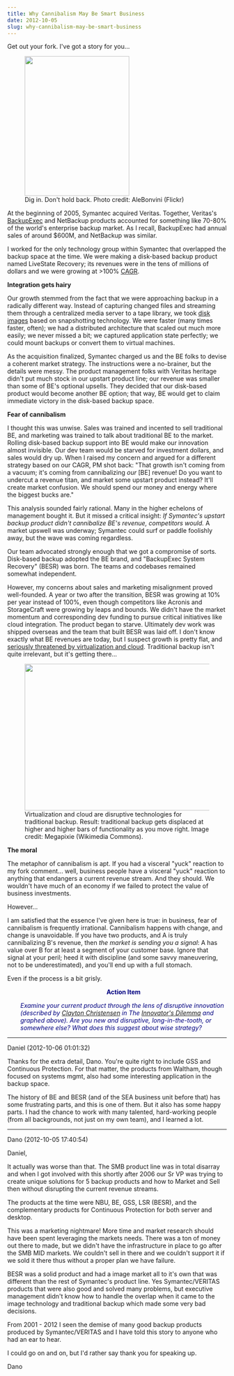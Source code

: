 ```yaml
---
title: Why Cannibalism May Be Smart Business
date: 2012-10-05
slug: why-cannibalism-may-be-smart-business
---
```


Get out your fork. I've got a story for you...

<figure><img title="fork, meat" src="http://farm3.staticflickr.com/2282/2362260782_c834e5bc13_n.jpg" alt="" width="240" height="320" /><figcaption>Dig in. Don't hold back. Photo credit: AleBonvini (Flickr)</figcaption></figure>

At the beginning of 2005, Symantec acquired Veritas. Together, Veritas's <a class="zem_slink" title="Backup Exec" href="http://www.symantec.com/backupexec/" rel="homepage" target="_blank">BackupExec</a> and NetBackup products accounted for something like 70-80% of the world's enterprise backup market. As I recall, BackupExec had annual sales of around $600M, and NetBackup was similar.

I worked for the only technology group within Symantec that overlapped the backup space at the time. We were making a disk-based backup product named LiveState Recovery; its revenues were in the tens of millions of dollars and we were growing at >100% <a class="zem_slink" title="Compound annual growth rate" href="http://en.wikipedia.org/wiki/Compound_annual_growth_rate" rel="wikipedia" target="_blank">CAGR</a>.

<strong>Integration gets hairy</strong>

Our growth stemmed from the fact that we were approaching backup in a radically different way. Instead of capturing changed files and streaming them through a centralized media server to a tape library, we took <a class="zem_slink" title="Disk image" href="http://en.wikipedia.org/wiki/Disk_image" rel="wikipedia" target="_blank">disk images</a> based on snapshotting technology. We were faster (many times faster, often); we had a distributed architecture that scaled out much more easily; we never missed a bit; we captured application state perfectly; we could mount backups or convert them to virtual machines.

As the acquisition finalized, Symantec charged us and the BE folks <!--more-->to devise a coherent market strategy. The instructions were a no-brainer, but the details were messy. The product management folks with Veritas heritage didn't put much stock in our upstart product line; our revenue was smaller than some of BE's optional upsells. They decided that our disk-based product would become another BE option; that way, BE would get to claim immediate victory in the disk-based backup space.

<strong>Fear of cannibalism</strong>

I thought this was unwise. Sales was trained and incented to sell traditional BE, and marketing was trained to talk about traditional BE to the market. Rolling disk-based backup support into BE would make our innovation almost invisible. Our dev team would be starved for investment dollars, and sales would dry up. When I raised my concern and argued for a different strategy based on our CAGR, PM shot back: "That growth isn't coming from a vacuum; it's coming from cannibalizing <em>our</em> [BE] revenue! Do you want to undercut a revenue titan, and market some upstart product instead? It'll create market confusion. We should spend our money and energy where the biggest bucks are."

This analysis sounded fairly rational. Many in the higher echelons of management bought it. But it missed a critical insight:<em> If Symantec's upstart backup product didn't cannibalize BE's revenue, competitors would.</em> A market upswell was underway; Symantec could surf or paddle foolishly away, but the wave was coming regardless.

Our team advocated strongly enough that we got a compromise of sorts. Disk-based backup adopted the BE brand, and "BackupExec System Recovery" (BESR) was born. The teams and codebases remained somewhat independent.

However, my concerns about sales and marketing misalignment proved well-founded. A year or two after the transition, BESR was growing at 10% per year instead of 100%, even though competitors like Acronis and StorageCraft were growing by leaps and bounds. We didn't have the market momentum and corresponding dev funding to pursue critical initiatives like cloud integration. The product began to starve. Ultimately dev work was shipped overseas and the team that built BESR was laid off. I don't know exactly what BE revenues are today, but I suspect growth is pretty flat, and <a href="http://www.wired.com/cloudline/2012/08/cloud-backup-vendors/" target="_blank">seriously threatened by virtualization and cloud</a>. Traditional backup isn't quite irrelevant, but it's getting there...

<figure><img class="  " title="traditional backup gets long in the tooth" src="http://upload.wikimedia.org/wikipedia/commons/thumb/8/8e/Disruptivetechnology.gif/634px-Disruptivetechnology.gif" alt="" width="444" height="336" /><figcaption>Virtualization and cloud are disruptive technologies for traditional backup. Result: traditional backup gets displaced at higher and higher bars of functionality as you move right. Image credit: Megapixie (Wikimedia Commons).</figcaption></figure>

<strong>The moral</strong>

The metaphor of cannibalism is apt. If you had a visceral "yuck" reaction to my fork comment... well, business people have a visceral "yuck" reaction to anything that endangers a current revenue stream. And they should. We wouldn't have much of an economy if we failed to protect the value of business investments.

However...

I am satisfied that the essence I've given here is true: in business, fear of cannibalism is frequently irrational. Cannibalism happens with change, and change is unavoidable. If you have two products, and A is truly cannibalizing B's revenue, then <em>the market is sending you a signal</em>: A has value over B for at least a segment of your customer base. Ignore that signal at your peril; heed it with discipline (and some savvy maneuvering, not to be underestimated), and you'll end up with a full stomach.

Even if the process is a bit grisly.
<p style="padding-left:30px;text-align:center;"><strong><span style="color:#000080;">Action Item</span></strong></p>
<p style="padding-left:30px;"><em><span style="color:#000080;">Examine your current product through the lens of disruptive innovation (described by <a class="zem_slink" title="Clayton M. Christensen" href="http://www.claytonchristensen.com" rel="homepage" target="_blank">Clayton Christensen</a> in The <a class="zem_slink" title="Disruptive technology" href="http://en.wikipedia.org/wiki/Disruptive_technology" rel="wikipedia" target="_blank">Innovator's Dilemma</a> and graphed above). Are you new and disruptive, long-in-the-tooth, or somewhere else? What does this suggest about wise strategy?</span></em></p>



---

Daniel (2012-10-06 01:01:32)

Thanks for the extra detail, Dano. You're quite right to include GSS and Continuous Protection. For that matter, the products from Waltham, though focused on systems mgmt, also had some interesting application in the backup space.

The history of BE and BESR (and of the SEA business unit before that) has some frustrating parts, and this is one of them. But it also has some happy parts. I had the chance to work with many talented, hard-working people (from all backgrounds, not just on my own team), and I learned a lot.

---

Dano (2012-10-05 17:40:54)

Daniel,

It actually was worse than that.  The SMB product line was in total disarray and when I got involved with this shortly after 2006 our Sr VP was trying to create unique solutions for 5 backup products and how to Market and Sell then without disrupting the current revenue streams.

The products at the time were NBU, BE, GSS, LSR (BESR), and the complementary products for Continuous Protection for both server and desktop.

This was a marketing nightmare! More time and market research should have been spent leveraging the markets needs.  There was a ton of money out there to made, but we didn't have the infrastructure in place to go after the SMB MID markets.  We couldn't sell in there and we couldn't support it if we sold it there thus without a proper plan we have failure.

BESR was a solid product and had a image market all to it's own that was different than the rest of Symantec's product line.  Yes Symantec/VERITAS products that were also good and solved many problems, but executive management didn't know how to handle the overlap when it came to the image technology and traditional backup which made some very bad decisions.

From 2001 - 2012 I seen the demise of many good backup products produced by Symantec/VERITAS and I have told this story to anyone who had an ear to hear.

I could go on and on, but I'd rather say thank you for speaking up.

Dano



